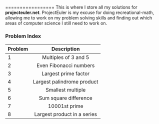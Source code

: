 =================
This is where I store all my solutions for <b>projecteuler.net</b>.
ProjectEuler is my excuse for doing recreational-math, allowing me
to work on my problem solving skills and finding out which areas of computer science I still need to work on.



### Problem Index

| Problem        | Description           |
| ------------- |:--------------------:|
| 1     | Multiples of 3 and 5 |
| 2     | Even Fibonacci numbers |
| 3     | Largest prime factor |
| 4     | Largest palindrome product |
| 5     | Smallest multiple |
| 6     | Sum square difference |
| 7     | 10001st prime |
| 8     | Largest product in a series |
